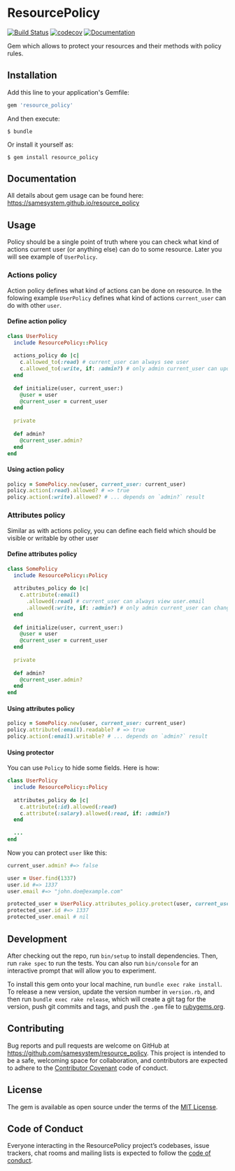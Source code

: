 # ResourcePolicy

[![Build Status](https://travis-ci.org/samesystem/resource_policy.svg?branch=master)](https://travis-ci.org/samesystem/resource_policy)
[![codecov](https://codecov.io/gh/samesystem/resource_policy/branch/master/graph/badge.svg)](https://codecov.io/gh/samesystem/resource_policy)
[![Documentation](https://readthedocs.org/projects/ansicolortags/badge/?version=latest)](https://samesystem.github.io/resource_policy)

Gem which allows to protect your resources and their methods with policy rules.

## Installation

Add this line to your application's Gemfile:

```ruby
gem 'resource_policy'
```

And then execute:

    $ bundle

Or install it yourself as:

    $ gem install resource_policy
    
## Documentation

All details about gem usage can be found here: https://samesystem.github.io/resource_policy

## Usage

Policy should be a single point of truth where you can check what kind of actions current user (or anything else) can do to some resource. Later you will see example of `UserPolicy`.

### Actions policy

Action policy defines what kind of actions can be done on resource. In the folowing example `UserPolicy` defines what kind of actions `current_user` can do with other `user`.

#### Define action policy

```ruby
class UserPolicy
  include ResourcePolicy::Policy
  
  actions_policy do |c|
    c.allowed_to(:read) # current_user can always see user
    c.allowed_to(:write, if: :admin?) # only admin current_user can update user
  end
  
  def initialize(user, current_user:)
    @user = user
    @current_user = current_user
  end
  
  private
  
  def admin?
    @current_user.admin?
  end
end
```

#### Using action policy

```ruby
policy = SomePolicy.new(user, current_user: current_user)
policy.action(:read).allowed? # => true
policy.action(:write).allowed? # ... depends on `admin?` result
```

### Attributes policy

Similar as with actions policy, you can define each field which should be visible or writable by other user

#### Define attributes policy

```ruby
class SomePolicy
  include ResourcePolicy::Policy
  
  attributes_policy do |c|
    c.attribute(:email)
      .allowed(:read) # current_user can always view user.email
      .allowed(:write, if: :admin?) # only admin current_user can change email
  end
  
  def initialize(user, current_user:)
    @user = user
    @current_user = current_user
  end
  
  private
  
  def admin?
    @current_user.admin?
  end
end
```

#### Using attributes policy

```ruby
policy = SomePolicy.new(user, current_user: current_user)
policy.attribute(:email).readable? # => true
policy.action(:email).writable? # ... depends on `admin?` result
```

#### Using protector

You can use `Policy` to hide some fields. Here is how:

```ruby
class UserPolicy
  include ResourcePolicy::Policy
  
  attributes_policy do |c|
    c.attribute(:id).allowed(:read)
    c.attribute(:salary).allowed(:read, if: :admin?)
  end
  
  ...
end
```

Now you can protect `user` like this:

```ruby
current_user.admin? #=> false

user = User.find(1337)
user.id #=> 1337
user.email #=> "john.doe@example.com"

protected_user = UserPolicy.attributes_policy.protect(user, current_user: current_user)
protected_user.id #=> 1337
protected_user.email # nil
```

## Development

After checking out the repo, run `bin/setup` to install dependencies. Then, run `rake spec` to run the tests. You can also run `bin/console` for an interactive prompt that will allow you to experiment.

To install this gem onto your local machine, run `bundle exec rake install`. To release a new version, update the version number in `version.rb`, and then run `bundle exec rake release`, which will create a git tag for the version, push git commits and tags, and push the `.gem` file to [rubygems.org](https://rubygems.org).

## Contributing

Bug reports and pull requests are welcome on GitHub at https://github.com/samesystem/resource_policy. This project is intended to be a safe, welcoming space for collaboration, and contributors are expected to adhere to the [Contributor Covenant](http://contributor-covenant.org) code of conduct.

## License

The gem is available as open source under the terms of the [MIT License](https://opensource.org/licenses/MIT).

## Code of Conduct

Everyone interacting in the ResourcePolicy project’s codebases, issue trackers, chat rooms and mailing lists is expected to follow the [code of conduct](https://github.com/samesystem/resource_policy/blob/master/CODE_OF_CONDUCT.md).
